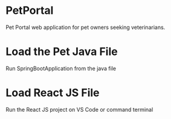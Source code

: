 # PetPortal
Pet Portal web application for pet owners seeking veterinarians.

# Load the Pet Java File
Run SpringBootApplication from the java file

# Load React JS File 
Run the React JS project on VS Code or command terminal 
